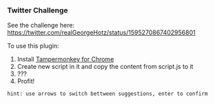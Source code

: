 ### Twitter Challenge
See the challenge here: https://twitter.com/realGeorgeHotz/status/1595270867402956801

To use this plugin:
1. Install [Tampermonkey for Chrome](https://chrome.google.com/webstore/detail/tampermonkey/dhdgffkkebhmkfjojejmpbldmpobfkfo?hl=en)
2. Create new script in it and copy the content from script.js to it
3. ???
4. Profit!

`hint: use arrows to switch bettween suggestions, enter to confirm`